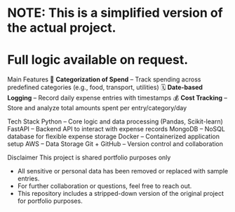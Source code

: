 
# NOTE: This is a simplified version of the actual project.
# Full logic available on request.


Main Features
📂 **Categorization of Spend** – Track spending across predefined categories (e.g., food, transport, utilities)
🗓️ **Date-based Logging** – Record daily expense entries with timestamps
💰 **Cost Tracking** – Store and analyze total amounts spent per entry/category/day

Tech Stack
Python – Core logic and data processing (Pandas, Scikit-learn)
FastAPI – Backend API to interact with expense records
MongoDB – NoSQL database for flexible expense storage
Docker – Containerized application setup
AWS – Data Storage
Git + GitHub – Version control and collaboration

Disclaimer
This project is shared portfolio purposes only
- All sensitive or personal data has been removed or replaced with sample entries.
- For further collaboration or questions, feel free to reach out.
- This repository includes a stripped-down version of the original project for portfolio purposes.  

